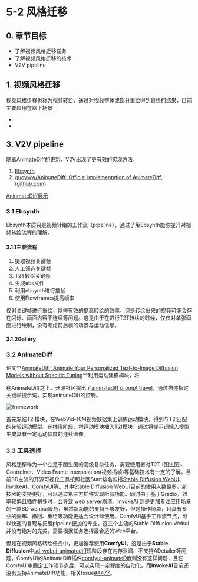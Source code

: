 # 5-2 风格迁移

## 0. 章节目标

- 了解视频风格迁移任务
- 了解视频风格迁移的技术
- V2V pipeline

## 1. 视频风格迁移

视频风格迁移也称为视频转绘，通过对视频整体或部分重绘得到最终的结果，目前主要应用在以下场景

-
-

## 3. V2V pipeline

随着AnimateDiff的更新，V2V出现了更有效的实现方法。

1. [Ebsynth](https://github.com/s9roll7/ebsynth_utility)
2. [guoyww/AnimateDiff: Official implementation of AnimateDiff. (github.com)](https://github.com/guoyww/AnimateDiff)

[AninmateDiff展示](https://www.reddit.com/media?url=https%3A%2F%2Fpreview.redd.it%2Fanimatediff-controlnet-x-3-v0-h2dgmgb3kkub1.png%3Fwidth%3D3160%26format%3Dpng%26auto%3Dwebp%26s%3D81c4f72508751fd69054425df6321489bf855ef9)

### 3.1 Ebsynth

Ebsynth本质只是视频转绘的工作流（pipeline），通过了解Ebsynth能够提升对视频转绘流程的理解。

#### 3.1.1主要流程

1. 提取视频关键帧
2. 人工筛选关键帧
3. T2T转绘关键帧
4. 生成ebs文件
5. 利用ebsynth进行插帧
6. 使用Flowframes提高帧率

仅对关键帧进行重绘，能够有效的提高转绘的效率，但是转绘出来的视频可能会存在闪烁、画面内容不连续等问题。这是由于在进行T2T转绘的时候，仅仅对单张画面进行绘制，没有考虑前后帧的场景与运动信息。

#### 3.1.2Gallery

### 3.2 AnimateDiff

论文**[AnimateDiff: Animate Your Personalized Text-to-Image Diffusion Models without Specific Tuning](https://arxiv.org/abs/2307.04725)**利用运动建模模块，将

在AnimateDiff之上，开源社区提出了[animatediff prompt travel](https://github.com/s9roll7/animatediff-cli-prompt-travel)，通过描述指定关键帧提示词，实现animateDiff的控制。

![framework](.\images\5-1-1-AnimateDiff-framework.jpg)

首先冻结T2I模块，在WebVid-10M视频数据集上训练运动模块，得到与T2I匹配的先验运动模型。在推理阶段，将运动模块插入T2I模块，通过将提示词输入模型生成具有一定运动幅度的连续图像。

### 3.3 工具选择

风格迁移作为一个立足于图生图的高级复杂任务，需要使用者对T2T (图生图)、Controlnet、Video Frame Interpolation(视频插帧)等基础技术有一定的了解。目前SD主流的开源可视化工具按照社区Start排名包括[Stable Diffusion WebUI](https://github.com/AUTOMATIC1111/stable-diffusion-webui)、[InvokeAI](https://github.com/invoke-ai/InvokeAI)、[ComfyUI](https://github.com/comfyanonymous/ComfyUI)等。其中Stable Diffusion WebUI目前的使用人数最多，新技术的支持更好，可以通过第三方插件实现所有功能。同时由于基于Gradio，效率较低且插件稍多时，会导致 web server崩溃。InvokeAI 则是更加专注应用场景的一款SD wenbui服务，虽然新功能的支持不够友好，但是操作简单，且具有专业的画布、撤回、重绘等功能更适合设计师使用。ComfyUI基于工作流节点，可以快速的复现与拓展pipeline更加的专业。这三个主流的Stable Diffusion Webui并没有绝对的完美，需要根据任务选择最合适的Web平台。

但是在视频风格转绘任务中，更加推荐使用**ComfyUI**。这是由于**Stable Diffusion**中[sd-webui-animatediff](https://github.com/continue-revolution/sd-webui-animatediff)现阶段存在内存泄漏、不支持ADetailer等问题。ComfyUI的AnimateDiff插件[comfyui-animateDiff](https://github.com/ArtVentureX/comfyui-animatediff)则没有这样问题，且在ComfyUI中固定工作流节点后，可以实现一定程度的自动化。而**InvokeAI**目前还没有支持AnimateDiff功能，相关Issue[#4477](https://github.com/invoke-ai/InvokeAI/issues/4477)。
